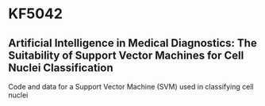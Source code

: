 # KF5042 
## Artificial Intelligence in Medical Diagnostics: The Suitability of Support Vector Machines for Cell Nuclei Classification

Code and data for a Support Vector Machine (SVM) used in classifying cell nuclei
